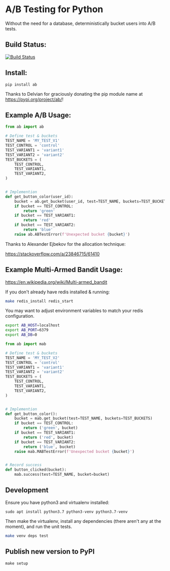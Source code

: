 # A/B Testing for Python

Without the need for a database, deterministically bucket users into A/B tests.

## Build Status:

[![Build Status](https://travis-ci.org/dancrew32/ab.svg?branch=master)](https://travis-ci.org/dancrew32/ab)

## Install:

```
pip install ab
```

Thanks to Delvian for graciously donating the pip module name at https://pypi.org/project/ab/!

## Example A/B Usage:

```python
from ab import ab

# Define test & buckets
TEST_NAME = 'MY_TEST_V1'
TEST_CONTROL = 'control'
TEST_VARIANT1 = 'variant1'
TEST_VARIANT2 = 'variant2'
TEST_BUCKETS = (
    TEST_CONTROL,
    TEST_VARIANT1,
    TEST_VARIANT2,
)


# Implemention
def get_button_color(user_id):
    bucket = ab.get_bucket(user_id, test=TEST_NAME, buckets=TEST_BUCKETS)
    if bucket == TEST_CONTROL:
        return 'green'
    if bucket == TEST_VARIANT1:
        return 'red'
    if bucket == TEST_VARIANT2:
        return 'blue'
    raise ab.ABTestError(f'Unexpected bucket {bucket}')
```

Thanks to Alexander Ejbekov for the allocation technique:

https://stackoverflow.com/a/23846715/61410


## Example Multi-Armed Bandit Usage:

https://en.wikipedia.org/wiki/Multi-armed_bandit

If you don't already have redis installed & running:

```bash
make redis_install redis_start
```

You may want to adjust environment variables to match your redis configuration.

```bash
export AB_HOST=localhost
export AB_PORT=6379
export AB_DB=0
```


```python
from ab import mab

# Define test & buckets
TEST_NAME = 'MY_TEST_V2'
TEST_CONTROL = 'control'
TEST_VARIANT1 = 'variant1'
TEST_VARIANT2 = 'variant2'
TEST_BUCKETS = (
    TEST_CONTROL,
    TEST_VARIANT1,
    TEST_VARIANT2,
)


# Implemention
def get_button_color():
    bucket = mab.get_bucket(test=TEST_NAME, buckets=TEST_BUCKETS)
    if bucket == TEST_CONTROL:
        return ('green', bucket)
    if bucket == TEST_VARIANT1:
        return ('red', bucket)
    if bucket == TEST_VARIANT2:
        return ('blue', bucket)
    raise mab.MABTestError(f'Unexpected bucket {bucket}')


# Record success
def button_clicked(bucket):
    mab.success(test=TEST_NAME, bucket=bucket)
```

## Development

Ensure you have python3 and virtualenv installed:

```
sudo apt install python3.7 python3-venv python3.7-venv
```

Then make the virtualenv, install any dependencies (there aren't any at the moment), and run the unit tests.

```bash
make venv deps test
```

## Publish new version to PyPI

```
make setup
```
